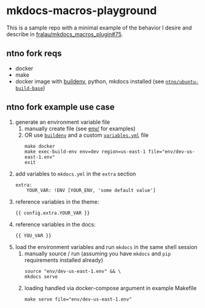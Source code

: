# mkdocs-macros-playground
This is a sample repo with a minimal example of the behavior I desire and describe in [fralau/mkdocs_macros_plugin#75](https://github.com/fralau/mkdocs_macros_plugin/issues/75).

## ntno fork reqs
- docker
- make
- docker image with [buildenv](https://github.com/Comcast/Buildenv-Tool/), python, mkdocs installed (see [`ntno/ubuntu-build-base`](https://github.com/ntno/docker-containers/tree/main/ubuntu-build-base))


## ntno fork example use case

1. generate an environment variable file
   1. manually create file (see [env/](https://github.com/ntno/mkdocs-macros-playground/tree/main/env) for examples)
   2. OR use [`buildenv`](https://github.com/Comcast/Buildenv-Tool) and a  custom [`variables.yml`](https://github.com/ntno/mkdocs-macros-playground/blob/main/variables.yml) file  
        ```
        make docker
        make exec-build-env env=dev region=us-east-1 file="env/dev-us-east-1.env"
        exit
        ```
2. add variables to `mkdocs.yml` in the `extra` section
    ````
    extra:
        YOUR_VAR: !ENV [YOUR_ENV, 'some default value']
    ```` 
3. reference variables in the theme:
    ```
    {{ config.extra.YOUR_VAR }}
    ```
4. reference variables in the docs:
   ```
   {{ YOU_VAR }}
   ```
5. load the environment variables and run `mkdocs` in the same shell session
   1. manually source / run (assuming you have `mkdocs` and `pip` requirements installed already)
        ```
        source "env/dev-us-east-1.env" && \
        mkdocs serve
        ```        
   2. loading handled via docker-compose argument in example Makefile
        ```
        make serve file="env/dev-us-east-1.env"
        ```
  
